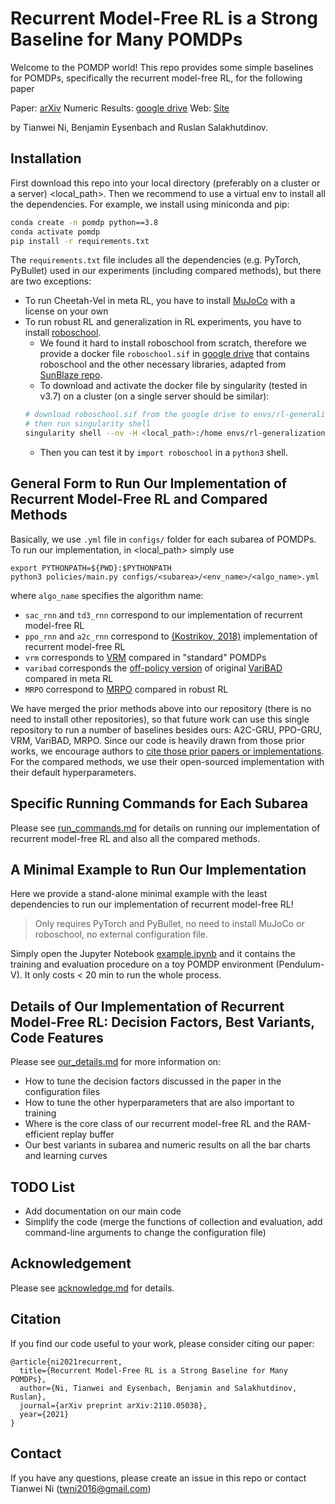 # Recurrent Model-Free RL is a Strong Baseline for Many POMDPs
Welcome to the POMDP world! 
This repo provides some simple baselines for POMDPs, specifically the recurrent model-free RL, for the following paper

Paper: [arXiv](https://arxiv.org/abs/2110.05038) Numeric Results: [google drive](https://drive.google.com/file/d/18l9Y4N8zPRdGBnx8oSELiQcoReF7V4wP/view?usp=sharing) Web: [Site](https://sites.google.com/view/pomdp-baselines)

by Tianwei Ni, Benjamin Eysenbach and Ruslan Salakhutdinov.

## Installation
First download this repo into your local directory (preferably on a cluster or a server) <local_path>. Then we recommend to use a virtual env to install all the dependencies. For example, we install using miniconda and pip:

```bash
conda create -n pomdp python==3.8
conda activate pomdp
pip install -r requirements.txt
```

The `requirements.txt` file includes all the dependencies (e.g. PyTorch, PyBullet) used in our experiments (including compared methods), but there are two exceptions:
- To run Cheetah-Vel in meta RL, you have to install [MuJoCo](https://github.com/openai/mujoco-py) with a license on your own
- To run robust RL and generalization in RL experiments, you have to install [roboschool](https://github.com/openai/roboschool). 
    - We found it hard to install roboschool from scratch, therefore we provide a docker file `roboschool.sif` in [google drive](https://drive.google.com/file/d/1KpTpVwoU02AI7uQrk2T9hQ6s15EISRTa/view?usp=sharing) that contains roboschool and the other necessary libraries, adapted from [SunBlaze repo](https://github.com/sunblaze-ucb/rl-generalization). 
    - To download and activate the docker file by singularity (tested in v3.7) on a cluster (on a single server should be similar):
    ```bash
    # download roboschool.sif from the google drive to envs/rl-generalization/roboschool.sif
    # then run singularity shell
    singularity shell --nv -H <local_path>:/home envs/rl-generalization/roboschool.sif
    ```
    - Then you can test it by `import roboschool` in a `python3` shell.

## General Form to Run Our Implementation of Recurrent Model-Free RL and Compared Methods

Basically, we use `.yml` file in `configs/` folder for each subarea of POMDPs. 
To run our implementation, in <local_path> simply use
```
export PYTHONPATH=${PWD}:$PYTHONPATH
python3 policies/main.py configs/<subarea>/<env_name>/<algo_name>.yml
```
where `algo_name` specifies the algorithm name:
- `sac_rnn` and `td3_rnn` correspond to our implementation of recurrent model-free RL
- `ppo_rnn` and `a2c_rnn` correspond to [(Kostrikov, 2018)](https://github.com/ikostrikov/pytorch-a2c-ppo-acktr-gail) implementation of recurrent model-free RL
- `vrm` corresponds to [VRM](https://github.com/oist-cnru/Variational-Recurrent-Models) compared in "standard" POMDPs
- `varibad` corresponds the [off-policy version](https://github.com/Rondorf/BOReL) of original [VariBAD](https://arxiv.org/abs/1910.08348) compared in meta RL
- `MRPO` correspond to [MRPO](https://proceedings.mlr.press/v139/jiang21c.html) compared in robust RL

We have merged the prior methods above into our repository (there is no need to install other repositories), so that future work can use this single repository to run a number of baselines besides ours: A2C-GRU, PPO-GRU, VRM, VariBAD, MRPO. 
Since our code is heavily drawn from those prior works, we encourage authors to [cite those prior papers or implementations](acknowledge.md).
For the compared methods, we use their open-sourced implementation with their default hyperparameters.

## Specific Running Commands for Each Subarea
Please see [run_commands.md](run_commands.md) for details on running our implementation of recurrent model-free RL and also all the compared methods.

## A Minimal Example to Run Our Implementation
Here we provide a stand-alone minimal example with the least dependencies to run our implementation of recurrent model-free RL! 
> Only requires PyTorch and PyBullet, no need to install MuJoCo or roboschool, no external configuration file.

Simply open the Jupyter Notebook [example.ipynb](example.ipynb) and it contains the training and evaluation procedure on a toy POMDP environment (Pendulum-V). It only costs < 20 min to run the whole process.

## Details of Our Implementation of Recurrent Model-Free RL: Decision Factors, Best Variants, Code Features
Please see [our_details.md](our_details.md) for more information on:
- How to tune the decision factors discussed in the paper in the configuration files
- How to tune the other hyperparameters that are also important to training
- Where is the core class of our recurrent model-free RL and the RAM-efficient replay buffer
- Our best variants in subarea and numeric results on all the bar charts and learning curves

## TODO List
- Add documentation on our main code
- Simplify the code (merge the functions of collection and evaluation, add command-line arguments to change the configuration file)

## Acknowledgement
Please see [acknowledge.md](acknowledge.md) for details.

## Citation
If you find our code useful to your work, please consider citing our paper:
```
@article{ni2021recurrent,
  title={Recurrent Model-Free RL is a Strong Baseline for Many POMDPs},
  author={Ni, Tianwei and Eysenbach, Benjamin and Salakhutdinov, Ruslan},
  journal={arXiv preprint arXiv:2110.05038},
  year={2021}
}
```
## Contact
If you have any questions, please create an issue in this repo or contact Tianwei Ni (twni2016@gmail.com)

